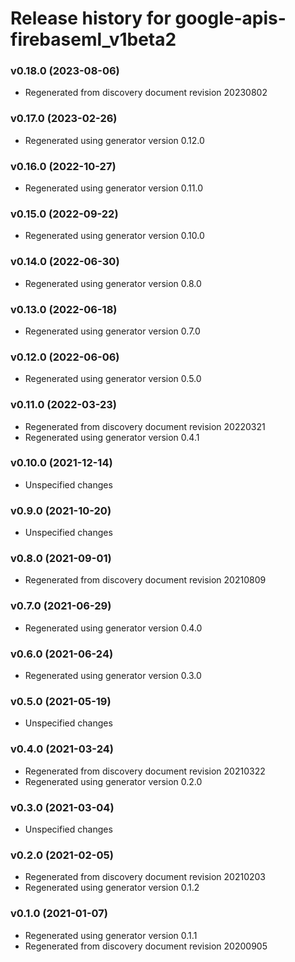 # Release history for google-apis-firebaseml_v1beta2

### v0.18.0 (2023-08-06)

* Regenerated from discovery document revision 20230802

### v0.17.0 (2023-02-26)

* Regenerated using generator version 0.12.0

### v0.16.0 (2022-10-27)

* Regenerated using generator version 0.11.0

### v0.15.0 (2022-09-22)

* Regenerated using generator version 0.10.0

### v0.14.0 (2022-06-30)

* Regenerated using generator version 0.8.0

### v0.13.0 (2022-06-18)

* Regenerated using generator version 0.7.0

### v0.12.0 (2022-06-06)

* Regenerated using generator version 0.5.0

### v0.11.0 (2022-03-23)

* Regenerated from discovery document revision 20220321
* Regenerated using generator version 0.4.1

### v0.10.0 (2021-12-14)

* Unspecified changes

### v0.9.0 (2021-10-20)

* Unspecified changes

### v0.8.0 (2021-09-01)

* Regenerated from discovery document revision 20210809

### v0.7.0 (2021-06-29)

* Regenerated using generator version 0.4.0

### v0.6.0 (2021-06-24)

* Regenerated using generator version 0.3.0

### v0.5.0 (2021-05-19)

* Unspecified changes

### v0.4.0 (2021-03-24)

* Regenerated from discovery document revision 20210322
* Regenerated using generator version 0.2.0

### v0.3.0 (2021-03-04)

* Unspecified changes

### v0.2.0 (2021-02-05)

* Regenerated from discovery document revision 20210203
* Regenerated using generator version 0.1.2

### v0.1.0 (2021-01-07)

* Regenerated using generator version 0.1.1
* Regenerated from discovery document revision 20200905

